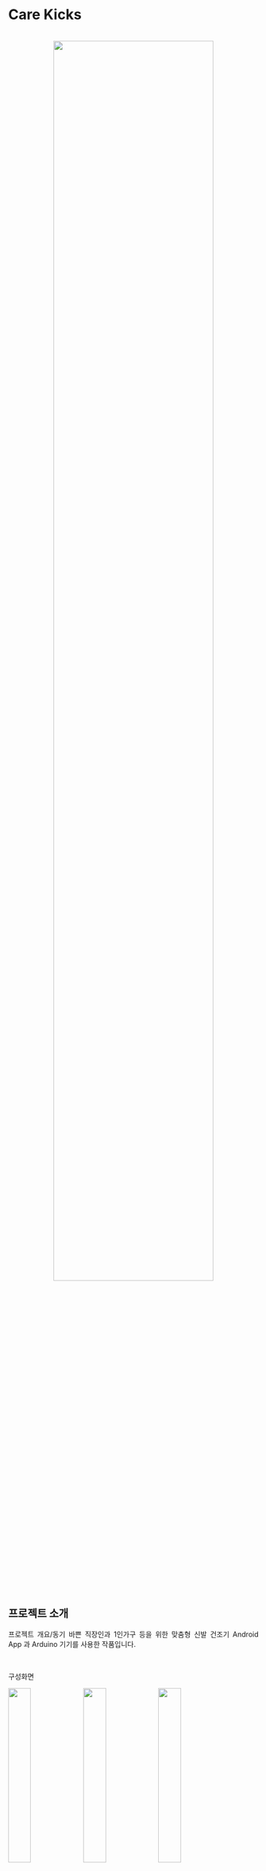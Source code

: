 # Care Kicks

<p align="center">
  <br>
  <img width = "80%" src= "https://user-images.githubusercontent.com/73435598/201158032-f6528e9f-51fe-4169-99f0-46038a35c87d.png" />
  <br>
</p>

## 프로젝트 소개

<p align="justify">
프로젝트 개요/동기
  바쁜 직장인과 1인가구 등을 위한 맞춤형 신발 건조기 Android App 과 Arduino 기기를 사용한 작품입니다.
</p>





<br>


구성화면
<div>
<img width = "30%" height = "30%" src= "https://user-images.githubusercontent.com/73435598/201159824-4f4ae7f1-9ec7-4381-99f5-e6bf4641f8c7.png"/><img width = "30%" height = "30%" src= "https://user-images.githubusercontent.com/73435598/201800596-c1b5fc90-8fcb-48a1-87e1-418088c5dc69.png"/><img width = "30%" height = "30%"src= "https://user-images.githubusercontent.com/73435598/201800741-c0279eb2-1169-4ea1-9b2b-a74943d9856b.png"/><img width = "30%" height = "30%"src= "https://user-images.githubusercontent.com/73435598/201800881-fd835320-6e3f-4314-b71b-dfc64a5b31e6.png"/><img width = "30%" height = "30%"src= "https://user-images.githubusercontent.com/73435598/201160563-b30e31b6-7bf9-4240-8fe9-3e3c5b1b96eb.png"/><img width = "30%" height = "30%"src= "https://user-images.githubusercontent.com/73435598/201801067-def7d0da-7492-4f76-8eb6-9918777daeeb.png"/>
</div>
<br>

## 구현 기능

### BlueTooth HC-06을 이용한 안드로이드와 블루투스 통신<br>

### DHT 11 습도센서를 사용하여 기기 내부의 습도측정 및 일정 이상 습도가 감지되면 옆면의 팬이 동작한다<br>

### android firebase를 사용한 로그인 기능 및 커뮤티니 기능<br>

### 각종 알람을 받을 수 있는 뉴스기능 <br>

<br>

